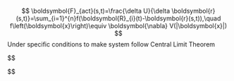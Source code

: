 $$
\boldsymbol{F}_{act}(s,t)=\frac{\delta U}{\delta \boldsymbol{r}(s,t)}=\sum_{i=1}^{n}f(\boldsymbol{R}_{i}(t)-\boldsymbol{r}(s,t)),\quad f\left(\boldsymbol{x}\right)\equiv \boldsymbol{\nabla} V(|\boldsymbol{x}|)  
$$
Under specific conditions to make system follow Central Limit Theorem

$$

$$